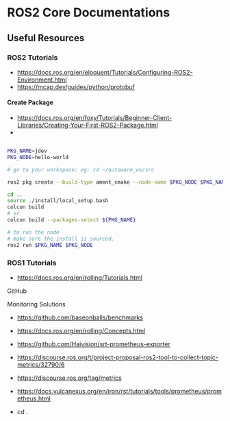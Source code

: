 # ROS2 Core Documentations

## Useful Resources

### ROS2 Tutorials

- https://docs.ros.org/en/eloquent/Tutorials/Configuring-ROS2-Environment.html
- https://mcap.dev/guides/python/protobuf

#### Create Package


- https://docs.ros.org/en/foxy/Tutorials/Beginner-Client-Libraries/Creating-Your-First-ROS2-Package.html
- 

```bash

PKG_NAME=jdev
PKG_NODE=hello-world

# go to your workspace; eg; cd ~/autoware_ws/src

ros2 pkg create --build-type ament_cmake --node-name $PKG_NODE $PKG_NAME

cd ..
source ./install/local_setup.bash
colcon build 
# or
colcon build --packages-select ${PKG_NAME}

# to run the node
# make sure the install is sourced.
ros2 run $PKG_NAME $PKG_NODE

```


### ROS1 Tutorials

- https://docs.ros.org/en/rolling/Tutorials.html


GitHub

Monitoring Solutions

- https://github.com/baseonballs/benchmarks
- https://docs.ros.org/en/rolling/Concepts.html
- https://github.com/Haivision/srt-prometheus-exporter
- https://discourse.ros.org/t/project-proposal-ros2-tool-to-collect-topic-metrics/32790/6
- https://discourse.ros.org/tag/metrics



- https://docs.vulcanexus.org/en/iron/rst/tutorials/tools/prometheus/prometheus.html
- cd .